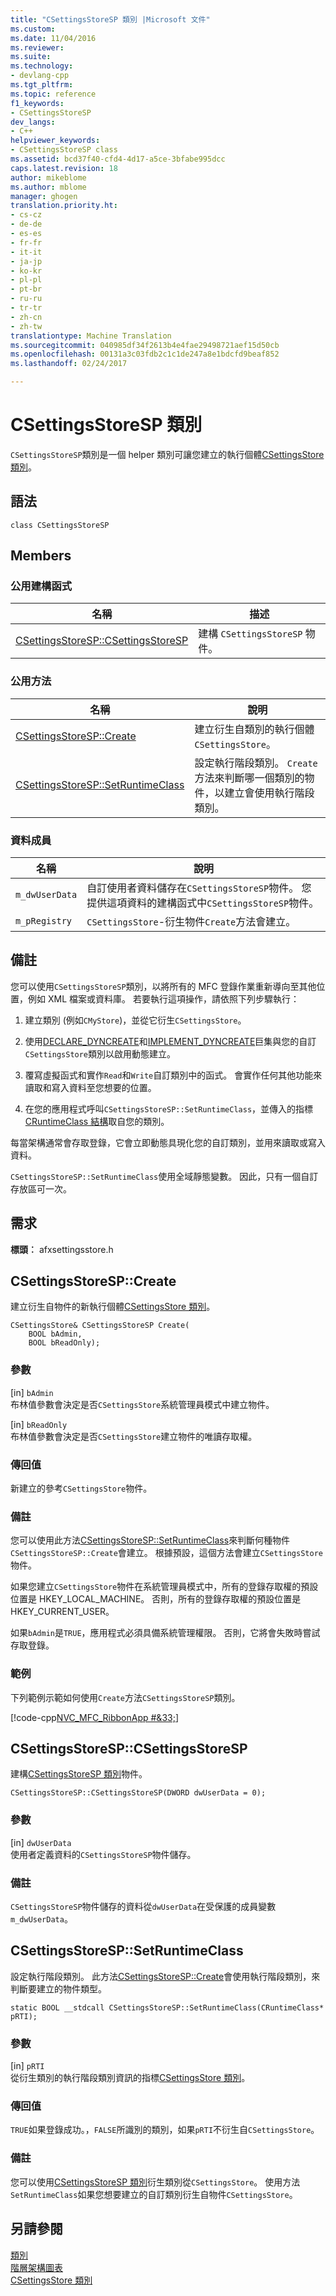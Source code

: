 ```yaml
---
title: "CSettingsStoreSP 類別 |Microsoft 文件"
ms.custom: 
ms.date: 11/04/2016
ms.reviewer: 
ms.suite: 
ms.technology:
- devlang-cpp
ms.tgt_pltfrm: 
ms.topic: reference
f1_keywords:
- CSettingsStoreSP
dev_langs:
- C++
helpviewer_keywords:
- CSettingsStoreSP class
ms.assetid: bcd37f40-cfd4-4d17-a5ce-3bfabe995dcc
caps.latest.revision: 18
author: mikeblome
ms.author: mblome
manager: ghogen
translation.priority.ht:
- cs-cz
- de-de
- es-es
- fr-fr
- it-it
- ja-jp
- ko-kr
- pl-pl
- pt-br
- ru-ru
- tr-tr
- zh-cn
- zh-tw
translationtype: Machine Translation
ms.sourcegitcommit: 040985df34f2613b4e4fae29498721aef15d50cb
ms.openlocfilehash: 00131a3c03fdb2c1c1de247a8e1bdcfd9beaf852
ms.lasthandoff: 02/24/2017

---
```

# <a name="csettingsstoresp-class"></a>CSettingsStoreSP 類別
`CSettingsStoreSP`類別是一個 helper 類別可讓您建立的執行個體[CSettingsStore 類別](../../mfc/reference/csettingsstore-class.md)。  
  
## <a name="syntax"></a>語法  
  
```  
class CSettingsStoreSP  
```  
  
## <a name="members"></a>Members  
  
### <a name="public-constructors"></a>公用建構函式  
  
|名稱|描述|  
|----------|-----------------|  
|[CSettingsStoreSP::CSettingsStoreSP](#csettingsstoresp)|建構 `CSettingsStoreSP` 物件。|  
  
### <a name="public-methods"></a>公用方法  
  
|名稱|說明|  
|----------|-----------------|  
|[CSettingsStoreSP::Create](#create)|建立衍生自類別的執行個體`CSettingsStore`。|  
|[CSettingsStoreSP::SetRuntimeClass](#setruntimeclass)|設定執行階段類別。 `Create`方法來判斷哪一個類別的物件，以建立會使用執行階段類別。|  
  
### <a name="data-members"></a>資料成員  
  
|名稱|說明|  
|----------|-----------------|  
|`m_dwUserData`|自訂使用者資料儲存在`CSettingsStoreSP`物件。 您提供這項資料的建構函式中`CSettingsStoreSP`物件。|  
|`m_pRegistry`|`CSettingsStore`-衍生物件`Create`方法會建立。|  
  
## <a name="remarks"></a>備註  
 您可以使用`CSettingsStoreSP`類別，以將所有的 MFC 登錄作業重新導向至其他位置，例如 XML 檔案或資料庫。 若要執行這項操作，請依照下列步驟執行：  
  
1.  建立類別 (例如`CMyStore`)，並從它衍生`CSettingsStore`。  
  
2.  使用[DECLARE_DYNCREATE](run-time-object-model-services.md#declare_dyncreate)和[IMPLEMENT_DYNCREATE](run-time-object-model-services.md#implement_dyncreate)巨集與您的自訂`CSettingsStore`類別以啟用動態建立。  
  
3.  覆寫虛擬函式和實作`Read`和`Write`自訂類別中的函式。 會實作任何其他功能來讀取和寫入資料至您想要的位置。  
  
4.  在您的應用程式呼叫`CSettingsStoreSP::SetRuntimeClass`，並傳入的指標[CRuntimeClass 結構](../../mfc/reference/cruntimeclass-structure.md)取自您的類別。  
  
 每當架構通常會存取登錄，它會立即動態具現化您的自訂類別，並用來讀取或寫入資料。  
  
 `CSettingsStoreSP::SetRuntimeClass`使用全域靜態變數。 因此，只有一個自訂存放區可一次。  
  
## <a name="requirements"></a>需求  
 **標頭︰** afxsettingsstore.h  
  
##  <a name="a-namecreatea--csettingsstorespcreate"></a><a name="create"></a>CSettingsStoreSP::Create  
 建立衍生自物件的新執行個體[CSettingsStore 類別](../../mfc/reference/csettingsstore-class.md)。  
  
```  
CSettingsStore& CSettingsStoreSP Create(
    BOOL bAdmin,  
    BOOL bReadOnly);
```  
  
### <a name="parameters"></a>參數  
 [in] `bAdmin`  
 布林值參數會決定是否`CSettingsStore`系統管理員模式中建立物件。  
  
 [in] `bReadOnly`  
 布林值參數會決定是否`CSettingsStore`建立物件的唯讀存取權。  
  
### <a name="return-value"></a>傳回值  
 新建立的參考`CSettingsStore`物件。  
  
### <a name="remarks"></a>備註  
 您可以使用此方法[CSettingsStoreSP::SetRuntimeClass](#setruntimeclass)來判斷何種物件`CSettingsStoreSP::Create`會建立。 根據預設，這個方法會建立`CSettingsStore`物件。  
  
 如果您建立`CSettingsStore`物件在系統管理員模式中，所有的登錄存取權的預設位置是 HKEY_LOCAL_MACHINE。 否則，所有的登錄存取權的預設位置是 HKEY_CURRENT_USER。  
  
 如果`bAdmin`是`TRUE`，應用程式必須具備系統管理權限。 否則，它將會失敗時嘗試存取登錄。  
  
### <a name="example"></a>範例  
 下列範例示範如何使用`Create`方法`CSettingsStoreSP`類別。  
  
 [!code-cpp[NVC_MFC_RibbonApp #&33;](../../mfc/reference/codesnippet/cpp/csettingsstoresp-class_1.cpp)]  
  
##  <a name="a-namecsettingsstorespa--csettingsstorespcsettingsstoresp"></a><a name="csettingsstoresp"></a>CSettingsStoreSP::CSettingsStoreSP  
 建構[CSettingsStoreSP 類別](../../mfc/reference/csettingsstoresp-class.md)物件。  
  
```  
CSettingsStoreSP::CSettingsStoreSP(DWORD dwUserData = 0);
```  
  
### <a name="parameters"></a>參數  
 [in] `dwUserData`  
 使用者定義資料的`CSettingsStoreSP`物件儲存。  
  
### <a name="remarks"></a>備註  
 `CSettingsStoreSP`物件儲存的資料從`dwUserData`在受保護的成員變數`m_dwUserData`。  
  
##  <a name="a-namesetruntimeclassa--csettingsstorespsetruntimeclass"></a><a name="setruntimeclass"></a>CSettingsStoreSP::SetRuntimeClass  
 設定執行階段類別。 此方法[CSettingsStoreSP::Create](#create)會使用執行階段類別，來判斷要建立的物件類型。  
  
```  
static BOOL __stdcall CSettingsStoreSP::SetRuntimeClass(CRuntimeClass* pRTI);
```  
  
### <a name="parameters"></a>參數  
 [in] `pRTI`  
 從衍生類別的執行階段類別資訊的指標[CSettingsStore 類別](../../mfc/reference/csettingsstore-class.md)。  
  
### <a name="return-value"></a>傳回值  
 `TRUE`如果登錄成功。，`FALSE`所識別的類別，如果`pRTI`不衍生自`CSettingsStore`。  
  
### <a name="remarks"></a>備註  
 您可以使用[CSettingsStoreSP 類別](../../mfc/reference/csettingsstoresp-class.md)衍生類別從`CSettingsStore`。 使用方法`SetRuntimeClass`如果您想要建立的自訂類別衍生自物件`CSettingsStore`。  
  
## <a name="see-also"></a>另請參閱  
 [類別](../../mfc/reference/mfc-classes.md)   
 [階層架構圖表](../../mfc/hierarchy-chart.md)   
 [CSettingsStore 類別](../../mfc/reference/csettingsstore-class.md)

